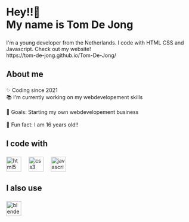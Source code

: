 <h1 align="left">Hey!!👋<br>My name is Tom De Jong</h1>

###

<p align="left">I'm a young developer from the Netherlands. I code with HTML CSS and Javascript. Check out my website!<br>https://tom-de-jong.github.io/Tom-De-Jong/</p>

###

<h2 align="left">About me</h2>

###

<p align="left">✨ Coding since 2021<br>📚 I'm currently working on my webdevelopement skills<br><br>🎯 Goals: Starting my own webdevelopement business<br><br>🎲 Fun fact: I am 16 years old!!</p>

###

<h2 align="left">I code with</h2>

###

<div align="left">
  <img src="https://cdn.jsdelivr.net/gh/devicons/devicon/icons/html5/html5-original.svg" height="40" alt="html5 logo"  />
  <img width="12" />
  <img src="https://cdn.jsdelivr.net/gh/devicons/devicon/icons/css3/css3-original.svg" height="40" alt="css3 logo"  />
  <img width="12" />
  <img src="https://cdn.jsdelivr.net/gh/devicons/devicon/icons/javascript/javascript-original.svg" height="40" alt="javascript logo"  />
</div>

###

<h2 align="left">I also use</h2>

###

<div align="left">
  <img src="https://cdn.jsdelivr.net/gh/devicons/devicon/icons/blender/blender-original.svg" height="40" alt="blender logo"  />
</div>

###
